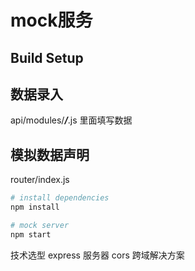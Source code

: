 # mock服务

## Build Setup
## 数据录入
  api/modules/***/***.js 里面填写数据
## 模拟数据声明 
  router/index.js
  

``` bash
# install dependencies
npm install

# mock server
npm start
```

技术选型
  express 服务器
  cors 跨域解决方案


